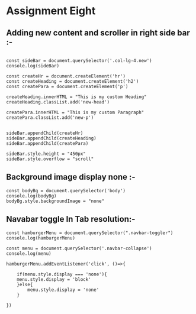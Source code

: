 # Assignment Eight

## Adding new content and scroller in right side bar :-

```

const sideBar = document.querySelector('.col-lg-4.new')
console.log(sideBar)

const createHr = document.createElement('hr')
const createHeading = document.createElement('h2')
const createPara = document.createElement('p')

createHeading.innerHTML = "This is my custom Heading"
createHeading.classList.add('new-head')

createPara.innerHTML = "This is my custom Paragraph"
createPara.classList.add('new-p')


sideBar.appendChild(createHr)
sideBar.appendChild(createHeading)
sideBar.appendChild(createPara)

sideBar.style.height = "450px"
sideBar.style.overflow = "scroll"

```

## Background  image display none :-

```
const bodyBg = document.querySelector('body')
console.log(bodyBg)
bodyBg.style.backgroundImage = "none"

```

## Navabar toggle In Tab resolution:-

```
const hamburgerMenu = document.querySelector(".navbar-toggler")
console.log(hamburgerMenu)

const menu = document.querySelector('.navbar-collapse')
console.log(menu)

hamburgerMenu.addEventListener('click', ()=>{

    if(menu.style.display === 'none'){
    menu.style.display = 'block'
    }else{
        menu.style.display = 'none'
    }
   
})

```



